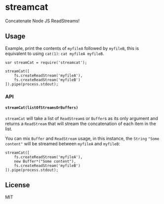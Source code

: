 # streamcat

Concatenate Node JS ReadStreams!

## Usage

Example, print the contents of `myfileA` followed by `myfileB`, this is
equivalent to using `cat(1)`: `cat myfileA myfileB`.

```JS
var streamCat = require('streamcat');

streamCat([
	fs.createReadStream('myfileA'),
	fs.createReadStream('myfileB')
]).pipe(process.stdout);
```

### API

#### `streamCat(listOfStreamsOrBuffers)`

`streamCat` will take a list of `ReadStream`s or `Buffer`s as its only
argument and returns a `ReadStream` that will stream the concatenation of each
item in the list.

You can mix `Buffer` and `ReadStream` usage, in this instance, the `String`
`"Some content"` will be streamed between `myfileA` and `myfileB`:

```JS
streamCat([
	fs.createReadStream('myfileA'),
	new Buffer*("Some content"),
	fs.createReadStream('myfileB')
]).pipe(process.stdout);
```

## License

MIT
